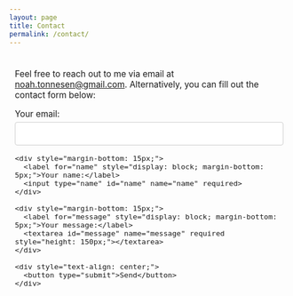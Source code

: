 ```yaml
---
layout: page
title: Contact
permalink: /contact/
---
```

<style>
.wrapper {
    margin: 0 auto;
    max-width: 1000px;
    padding: 10px;
    font-size: 1.1em;
}
section {
    margin-top: 20px;
}
input, textarea {
    width: 100%;
    padding: 10px;
    border: 1px solid #ccc;
    border-radius: 4px;
    font-size: 1.1em;
    box-sizing: border-box;
}
button[type="submit"] {
    background-color: #4CAF50;
    color: white;
    padding: 10px 20px;
    border: none;
    border-radius: 4px;
    cursor: pointer;
    font-size: 1.1em;
    width: 100%; /* Ensure the submit button stretches horizontally */
}
button[type="submit"]:hover {
    background-color: #45a049;
}
form {
    max-width: 1000px; /* Match the width of the .wrapper */
    margin: 0 auto;
}
</style>

<div class="wrapper">
  <p>Feel free to reach out to me via email at <a href="mailto:noah.tonnesen@gmail.com">noah.tonnesen@gmail.com</a>. Alternatively, you can fill out the contact form below:</p>

  <form action="https://formspree.io/f/mnnqojon" method="POST">
    <div style="margin-bottom: 15px;">
      <label for="email" style="display: block; margin-bottom: 5px;">Your email:</label>
      <input type="email" id="email" name="email" required>
    </div>
    
    <div style="margin-bottom: 15px;">
      <label for="name" style="display: block; margin-bottom: 5px;">Your name:</label>
      <input type="name" id="name" name="name" required>
    </div>
    
    <div style="margin-bottom: 15px;">
      <label for="message" style="display: block; margin-bottom: 5px;">Your message:</label>
      <textarea id="message" name="message" required style="height: 150px;"></textarea>
    </div>
    
    <div style="text-align: center;">
      <button type="submit">Send</button>
    </div>
  </form>
</div>